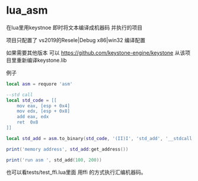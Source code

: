 # lua_asm
在lua里用keystnoe 即时将文本编译成机器码 并执行的项目


项目只配置了 vs2019的Resele|Debug  x86|win32 编译配置

如果需要其他版本 可以 https://github.com/keystone-engine/keystone 从该项目里重新编译keystone.lib


例子
```lua
local asm = requore 'asm'

--std call 
local std_code = [[
    mov eax, [esp + 0x4] 
    mov edx, [esp + 0x8]
    add eax, edx
    ret  0x8
]]

local std_add = asm.to_binary(std_code, '(II)I', 'std_add', '__stdcall')

print('memory address', std_add:get_address())

print('run asm ', std_add(100, 200))

```

也可以看tests/test_ffi.lua里面 用ffi 的方式执行汇编机器码。
